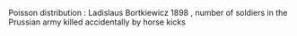 
Poisson distribution : Ladislaus Bortkiewicz 1898 , number of soldiers in the Prussian army killed accidentally by horse kicks
